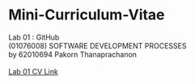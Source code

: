 # Mini-Curriculum-Vitae
Lab 01 : GitHub<br/>
(01076008) SOFTWARE DEVELOPMENT PROCESSES<br/>
by 62010694 Pakorn Thanaprachanon<br/>
<br/>
[Lab 01 CV Link](https://t-pakorn.github.io/Mini-Curriculum-Vitae/)
